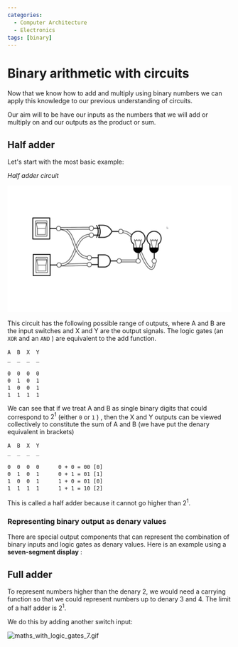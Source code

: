 ```yaml
---
categories:
  - Computer Architecture
  - Electronics
tags: [binary]
---
```


# Binary arithmetic with circuits


Now that we know how to add and multiply using binary numbers we can apply this knowledge to our previous understanding of circuits.

Our aim will to be have our inputs as the numbers that we will add or multiply on and our outputs as the product or sum.

## Half adder

Let's start with the most basic example:

*Half adder circuit*

![maths_with_logic_gates_1.png](/img/maths_with_logic_gates_1.png)

This circuit has the following possible range of outputs, where A and B are the input switches and X and Y are the output signals. The logic gates (an `XOR` and an `AND` ) are equivalent to the add function.

````
A  B  X  Y
_  _  _  _

0  0  0  0      
0  1  0  1     
1  0  0  1     
1  1  1  1
````

We can see that if we treat A and B as single binary digits that could correspond to $2^1$ (either `0` or `1` ) , then the X and Y outputs can be viewed collectively to constitute the sum of A and B (we have put the denary equivalent in brackets)

````
A  B  X  Y
_  _  _  _

0  0  0  0      0 + 0 = 00 [0]
0  1  0  1      0 + 1 = 01 [1]
1  0  0  1      1 + 0 = 01 [0]
1  1  1  1      1 + 1 = 10 [2]
````

This is called a half adder because it cannot go higher than $2^1$.

### Representing binary output as denary values

There are special output components that can represent the combination of binary inputs and logic gates as denary values. Here is an example using a **seven-segment display** :


[](/img/recalc_img.gif)
## Full adder

To represent numbers higher than the denary 2, we would need a carrying function so that we could represent numbers up to denary 3 and 4. The limit of a half adder is $2^1$.

We do this by adding another switch input:

![maths_with_logic_gates_7.gif](/img/maths_with_logic_gates_7.gif)
